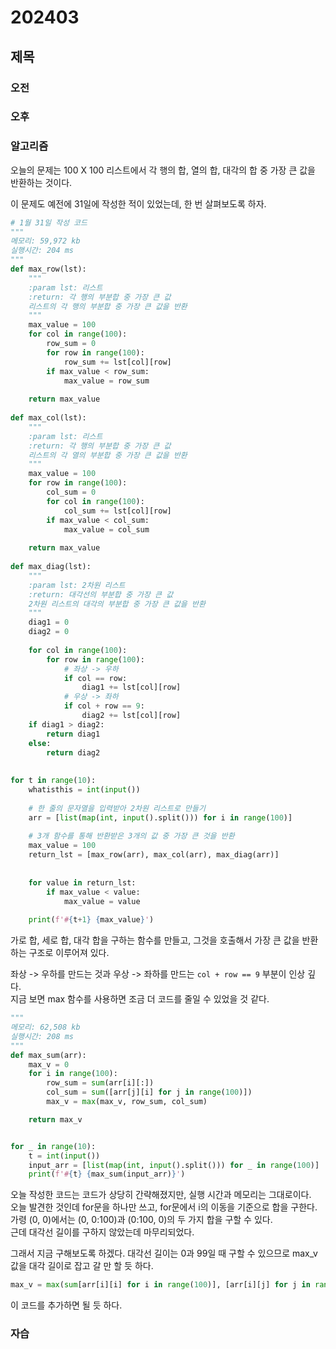 # 202403
## 제목
### 오전
### 오후
### 알고리즘
오늘의 문제는 100 X 100 리스트에서 각 행의 합, 열의 합, 대각의 합 중 가장 큰 값을 반환하는 것이다. 

이 문제도 예전에 31일에 작성한 적이 있었는데, 한 번 살펴보도록 하자.
``` python
# 1월 31일 작성 코드
"""
메모리: 59,972 kb
실행시간: 204 ms
"""
def max_row(lst):
    """
    :param lst: 리스트
    :return: 각 행의 부분합 중 가장 큰 값
    리스트의 각 행의 부분합 중 가장 큰 값을 반환
    """
    max_value = 100
    for col in range(100):
        row_sum = 0
        for row in range(100):
            row_sum += lst[col][row]
        if max_value < row_sum:
            max_value = row_sum
 
    return max_value
 
def max_col(lst):
    """
    :param lst: 리스트
    :return: 각 행의 부분합 중 가장 큰 값
    리스트의 각 열의 부분합 중 가장 큰 값을 반환
    """
    max_value = 100
    for row in range(100):
        col_sum = 0
        for col in range(100):
            col_sum += lst[col][row]
        if max_value < col_sum:
            max_value = col_sum
 
    return max_value
 
def max_diag(lst):
    """
    :param lst: 2차원 리스트
    :return: 대각선의 부분합 중 가장 큰 값
    2차원 리스트의 대각의 부분합 중 가장 큰 값을 반환
    """
    diag1 = 0
    diag2 = 0
 
    for col in range(100):
        for row in range(100):
            # 좌상 -> 우하
            if col == row:
                diag1 += lst[col][row]
            # 우상 -> 좌하
            if col + row == 9:
                diag2 += lst[col][row]
    if diag1 > diag2:
        return diag1
    else:
        return diag2
 
 
for t in range(10):
    whatisthis = int(input())
 
    # 한 줄의 문자열을 입력받아 2차원 리스트로 만들기
    arr = [list(map(int, input().split())) for i in range(100)]
 
    # 3개 함수를 통해 반환받은 3개의 값 중 가장 큰 것을 반환
    max_value = 100
    return_lst = [max_row(arr), max_col(arr), max_diag(arr)]
 
 
    for value in return_lst:
        if max_value < value:
            max_value = value
 
    print(f'#{t+1} {max_value}')
```
가로 합, 세로 합, 대각 합을 구하는 함수를 만들고, 그것을 호출해서 가장 큰 값을 반환하는 구조로 이루어져 있다.  

좌상 -> 우하를 만드는 것과 우상 -> 좌하를 만드는 `col + row == 9` 부분이 인상 깊다.  
지금 보면 max 함수를 사용하면 조금 더 코드를 줄일 수 있었을 것 같다. 

``` python
"""
메모리: 62,508 kb
실행시간: 208 ms
"""
def max_sum(arr):
    max_v = 0
    for i in range(100):
        row_sum = sum(arr[i][:])
        col_sum = sum([arr[j][i] for j in range(100)])
        max_v = max(max_v, row_sum, col_sum)

    return max_v


for _ in range(10):
    t = int(input())
    input_arr = [list(map(int, input().split())) for _ in range(100)]
    print(f'#{t} {max_sum(input_arr)}')
```
오늘 작성한 코드는 코드가 상당히 간략해졌지만, 실행 시간과 메모리는 그대로이다.  
오늘 발견한 것인데 for문을 하나만 쓰고, for문에서 i의 이동을 기준으로 합을 구한다.  
가령 (0, 0)에서는 (0, 0:100)과 (0:100, 0)의 두 가지 합을 구할 수 있다.  
근데 대각선 길이를 구하지 않았는데 마무리되었다. 

그래서 지금 구해보도록 하겠다. 
대각선 길이는 0과 99일 때 구할 수 있으므로 max_v 값을 대각 길이로 잡고 갈 만 할 듯 하다.  

``` python
max_v = max(sum[arr[i][i] for i in range(100)], [arr[i][j] for j in range(100) for i in range(100) if i + j == 99])
```
이 코드를 추가하면 될 듯 하다.
### 자습